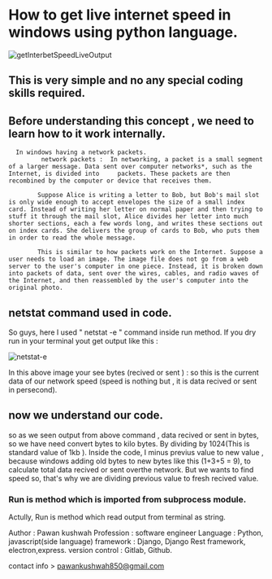 
# How to get live internet speed in windows using python language.
![getInterbetSpeedLiveOutput](https://user-images.githubusercontent.com/50065404/116193775-7f993700-a74d-11eb-9095-4acb2deef350.PNG)


## This is very simple and no any special coding skills required.

## Before understanding this concept , we need to learn how to it work internally.
      
      In windows having a network packets.
             network packets :  In networking, a packet is a small segment of a larger message. Data sent over computer networks*, such as the Internet, is divided into     packets. These packets are then recombined by the computer or device that receives them.

            Suppose Alice is writing a letter to Bob, but Bob's mail slot is only wide enough to accept envelopes the size of a small index card. Instead of writing her letter on normal paper and then trying to stuff it through the mail slot, Alice divides her letter into much shorter sections, each a few words long, and writes these sections out on index cards. She delivers the group of cards to Bob, who puts them in order to read the whole message.

            This is similar to how packets work on the Internet. Suppose a user needs to load an image. The image file does not go from a web server to the user's computer in one piece. Instead, it is broken down into packets of data, sent over the wires, cables, and radio waves of the Internet, and then reassembled by the user's computer into the original photo.

## netstat command used in code.
  
   So guys, here I used " netstat -e " command inside run method. If you dry run in your terminal yout get output like this :
   
   ![netstat-e](https://user-images.githubusercontent.com/50065404/116194589-a7d56580-a74e-11eb-9d44-5f1bd819fe67.PNG)
  
   In this above image your see bytes (recived or sent ) :
            so this is the current data of our network speed (speed is nothing but , it is data recived or sent in persecond).

## now we understand our code.

  so as we seen output from above command , data recived or sent in bytes, so we have need convert bytes to kilo bytes. By dividing by 1024(This is standard value of 1kb ). 
  Inside the code, I minus previus value to new value , because windows adding old bytes to new bytes like this (1+3+5 = 9), to calculate total data recived or sent overthe network. But we wants to find speed so, that's why we are dividing previous value to fresh recived value.
  
### Run is method which is imported from subprocess module. 
  Actully, Run is method which read output from terminal as string. 
    
 Author : Pawan kushwah 
 Profession : software engineer
 Language : Python, javascript(side language)
 framework : Django, Django Rest framework, electron,express.
 version control : Gitlab, Github.
 
 contact info >  pawankushwah850@gmail.com
